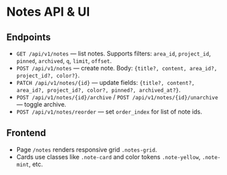 # Notes API & UI

## Endpoints
- `GET /api/v1/notes` — list notes. Supports filters: `area_id`, `project_id`, `pinned`, `archived`, `q`, `limit`, `offset`.
- `POST /api/v1/notes` — create note. Body: `{title?, content, area_id?, project_id?, color?}`.
- `PATCH /api/v1/notes/{id}` — update fields: `{title?, content?, area_id?, project_id?, color?, pinned?, archived_at?}`.
- `POST /api/v1/notes/{id}/archive` / `POST /api/v1/notes/{id}/unarchive` — toggle archive.
- `POST /api/v1/notes/reorder` — set `order_index` for list of note ids.

## Frontend
- Page `/notes` renders responsive grid `.notes-grid`.
- Cards use classes like `.note-card` and color tokens `.note-yellow`, `.note-mint`, etc.
